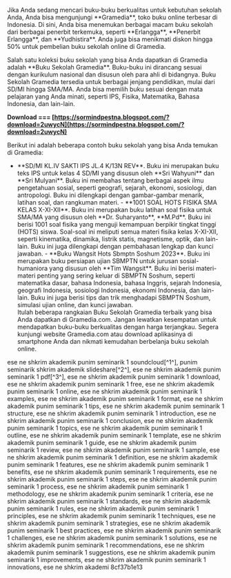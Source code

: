 
 
Jika Anda sedang mencari buku-buku berkualitas untuk kebutuhan sekolah Anda, Anda bisa mengunjungi \*\*Gramedia\*\*, toko buku online terbesar di Indonesia. Di sini, Anda bisa menemukan berbagai macam buku sekolah dari berbagai penerbit terkemuka, seperti \*\*Erlangga\*\*, \*\*Penerbit Erlangga\*\*, dan \*\*Yudhistira\*\*. Anda juga bisa menikmati diskon hingga 50% untuk pembelian buku sekolah online di Gramedia.
  
Salah satu koleksi buku sekolah yang bisa Anda dapatkan di Gramedia adalah \*\*Buku Sekolah Gramedia\*\*. Buku-buku ini dirancang sesuai dengan kurikulum nasional dan disusun oleh para ahli di bidangnya. Buku Sekolah Gramedia tersedia untuk berbagai jenjang pendidikan, mulai dari SD/MI hingga SMA/MA. Anda bisa memilih buku sesuai dengan mata pelajaran yang Anda minati, seperti IPS, Fisika, Matematika, Bahasa Indonesia, dan lain-lain.
 
**Download === [https://sormindpestna.blogspot.com/?download=2uwycN](https://sormindpestna.blogspot.com/?download=2uwycN)**


  
Berikut ini adalah beberapa contoh buku sekolah yang bisa Anda temukan di Gramedia:
  - \*\*SD/MI KL.IV SAKTI IPS JL.4 K/13N REV\*\*. Buku ini merupakan buku teks IPS untuk kelas 4 SD/MI yang disusun oleh \*\*Sri Wahyuni\*\* dan \*\*Sri Mulyani\*\*. Buku ini membahas tentang berbagai aspek ilmu pengetahuan sosial, seperti geografi, sejarah, ekonomi, sosiologi, dan antropologi. Buku ini dilengkapi dengan gambar-gambar menarik, latihan soal, dan rangkuman materi. - \*\*1001 SOAL HOTS FISIKA SMA KELAS X-XI-XII\*\*. Buku ini merupakan buku latihan soal fisika untuk SMA/MA yang disusun oleh \*\*Dr. Suharyanto\*\*, \*\*M.Pd\*\*. Buku ini berisi 1001 soal fisika yang menguji kemampuan berpikir tingkat tinggi (HOTS) siswa. Soal-soal ini meliputi semua materi fisika kelas X-XI-XII, seperti kinematika, dinamika, listrik statis, magnetisme, optik, dan lain-lain. Buku ini juga dilengkapi dengan pembahasan lengkap dan kunci jawaban. - \*\*Buku Wangsit Hots Sbmptn Soshum 2023\*\*. Buku ini merupakan buku persiapan ujian SBMPTN untuk jurusan sosial-humaniora yang disusun oleh \*\*Tim Wangsit\*\*. Buku ini berisi materi-materi penting yang sering keluar di SBMPTN Soshum, seperti matematika dasar, bahasa Indonesia, bahasa Inggris, sejarah Indonesia, geografi Indonesia, sosiologi Indonesia, ekonomi Indonesia, dan lain-lain. Buku ini juga berisi tips dan trik menghadapi SBMPTN Soshum, simulasi ujian online, dan kunci jawaban.  
Itulah beberapa rangkaian Buku Sekolah Gramedia terbaik yang bisa Anda dapatkan di Gramedia.com. Jangan lewatkan kesempatan untuk mendapatkan buku-buku berkualitas dengan harga terjangkau. Segera kunjungi website Gramedia.com atau download aplikasinya di smartphone Anda dan nikmati kemudahan berbelanja buku sekolah online.
 
ese ne shkrim akademik punim seminarik 1 soundcloud[^1^],  punim seminarik shkrim akademik slideshare[^2^],  ese ne shkrim akademik punim seminarik 1 pdf[^3^],  ese ne shkrim akademik punim seminarik 1 download,  ese ne shkrim akademik punim seminarik 1 free,  ese ne shkrim akademik punim seminarik 1 online,  ese ne shkrim akademik punim seminarik 1 examples,  ese ne shkrim akademik punim seminarik 1 format,  ese ne shkrim akademik punim seminarik 1 tips,  ese ne shkrim akademik punim seminarik 1 structure,  ese ne shkrim akademik punim seminarik 1 introduction,  ese ne shkrim akademik punim seminarik 1 conclusion,  ese ne shkrim akademik punim seminarik 1 topics,  ese ne shkrim akademik punim seminarik 1 outline,  ese ne shkrim akademik punim seminarik 1 template,  ese ne shkrim akademik punim seminarik 1 guide,  ese ne shkrim akademik punim seminarik 1 review,  ese ne shkrim akademik punim seminarik 1 sample,  ese ne shkrim akademik punim seminarik 1 definition,  ese ne shkrim akademik punim seminarik 1 features,  ese ne shkrim akademik punim seminarik 1 benefits,  ese ne shkrim akademik punim seminarik 1 requirements,  ese ne shkrim akademik punim seminarik 1 steps,  ese ne shkrim akademik punim seminarik 1 process,  ese ne shkrim akademik punim seminarik 1 methodology,  ese ne shkrim akademik punim seminarik 1 criteria,  ese ne shkrim akademik punim seminarik 1 standards,  ese ne shkrim akademik punim seminarik 1 rules,  ese ne shkrim akademik punim seminarik 1 principles,  ese ne shkrim akademik punim seminarik 1 techniques,  ese ne shkrim akademik punim seminarik 1 strategies,  ese ne shkrim akademik punim seminarik 1 best practices,  ese ne shkrim akademik punim seminarik 1 challenges,  ese ne shkrim akademik punim seminarik 1 solutions,  ese ne shkrim akademik punim seminarik 1 recommendations,  ese ne shkrim akademik punim seminarik 1 suggestions,  ese ne shkrim akademik punim seminarik 1 improvements,  ese ne shkrim akademik punim seminarik 1 innovations,  ese ne shkrim akademi
 8cf37b1e13
 
